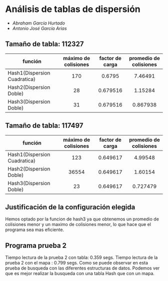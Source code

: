 # Análisis de tablas de dispersión

* *Abraham García Hurtado*
* *Antonio José García Arias*

## Tamaño de tabla: 112327
| función                      | máximo de colisiones | factor de carga |   promedio de colisiones    |
|------------------------------|:--------------------:|:---------------:|:---------------------------:|
| Hash1(Dispersion Cuadratica) |         170          |     0.6795      |            7.46491            |
| Hash2(Dispersion Doble)      |          28          |      0.679516      |             1.15284            |
| Hash3(Dispersion Doble)      |          31          |      0.679516      |             0.867938          |
## Tamaño de tabla: 117497
| función                      | máximo de colisiones |  factor de carga  | promedio de colisiones  |
|------------------------------|:--------------------:|:-----------------:|:-----------------------:|
| Hash1(Dispersion Cuadratica) |        123         |       0.649617       |         4.99548         |
| Hash2(Dispersion Doble)      |        36554         |       0.649617       |         1.60154         |
| Hash3(Dispersion Doble)      |        23         |       0.649617       |           0.727479            |

## Justificación de la configuración elegida
Hemos optado por la funcion de hash3 ya que obtenemos un promedio de colisiones menor y un maximo de colisiones menor, lo que hace que el programa sea mas eficiente.
## Programa prueba 2
Tiempo lectura de la prueba 2 con tabla: 0.359 segs.
Tiempo lectura de la prueba 2 con el mapa : 0.799 segs.
Como se puede observar en esta prueba de busqueda con las diferentes estructuras de datos.
Podemos ver que es mejor realizar la busqueda con una tabla Hash que con un mapa.